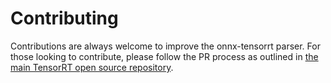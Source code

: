 <!--- SPDX-License-Identifier: Apache-2.0 -->

# Contributing

Contributions are always welcome to improve the onnx-tensorrt parser. For those looking to contribute, please follow the PR process as outlined in [the main TensorRT open source repository](https://github.com/NVIDIA/TensorRT/blob/master/CONTRIBUTING.md).
